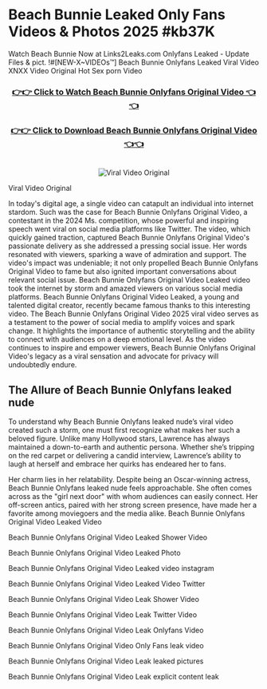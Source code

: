 # Beach Bunnie Leaked Only Fans Videos & Photos 2025 #kb37K

Watch Beach Bunnie Now at Links2Leaks.com Onlyfans Leaked - Update Files & pict. !#[NEW-X~VIDEOs™] Beach Bunnie Onlyfans Leaked Viral Video XNXX Video Original Hot Sex porn Video
<br>
<div align="center">
<h3><a href="https://links2leaks.com/beachbunnie" rel="nofollow">👉👉 Click to Watch Beach Bunnie Onlyfans Original Video 👈👈</a></h3>
<h3><a href="https://links2leaks.com/beachbunnie" rel="nofollow">👉👉 Click to Download Beach Bunnie Onlyfans Original Video 👈👈</a></h3>
<br>
<a href="https://links2leaks.com/beachbunnie" rel="nofollow"><img src="https://i.ibb.co/Gkj2r4b/banner.png" alt="Viral Video Original" style="max-width: 100%; display: inline-block;" data-target="animated-image.originalImage"></a>
</div>

Viral Video Original

In today's digital age, a single video can catapult an individual into internet stardom. Such was the case for Beach Bunnie Onlyfans Original Video, a contestant in the 2024 Ms. competition, whose powerful and inspiring speech went viral on social media platforms like Twitter.
The video, which quickly gained traction, captured Beach Bunnie Onlyfans Original Video's passionate delivery as she addressed a pressing social issue. Her words resonated with viewers, sparking a wave of admiration and support. The video's impact was undeniable; it not only propelled Beach Bunnie Onlyfans Original Video to fame but also ignited important conversations about relevant social issue.
Beach Bunnie Onlyfans Original Video Leaked video took the internet by storm and amazed viewers on various social media platforms. Beach Bunnie Onlyfans Original Video Leaked, a young and talented digital creator, recently became famous thanks to this interesting video.
The Beach Bunnie Onlyfans Original Video 2025 viral video serves as a testament to the power of social media to amplify voices and spark change. It highlights the importance of authentic storytelling and the ability to connect with audiences on a deep emotional level. As the video continues to inspire and empower viewers, Beach Bunnie Onlyfans Original Video's legacy as a viral sensation and advocate for privacy will undoubtedly endure.

<h2>The Allure of Beach Bunnie Onlyfans leaked nude</h2>


To understand why Beach Bunnie Onlyfans leaked nude’s viral video created such a storm, one must first recognize what makes her such a beloved figure. Unlike many Hollywood stars, Lawrence has always maintained a down-to-earth and authentic persona. Whether she’s tripping on the red carpet or delivering a candid interview, Lawrence’s ability to laugh at herself and embrace her quirks has endeared her to fans.

Her charm lies in her relatability. Despite being an Oscar-winning actress, Beach Bunnie Onlyfans leaked nude feels approachable. She often comes across as the "girl next door" with whom audiences can easily connect. Her off-screen antics, paired with her strong screen presence, have made her a favorite among moviegoers and the media alike.
Beach Bunnie Onlyfans Original Video Leaked Video

Beach Bunnie Onlyfans Original Video Leaked Shower Video

Beach Bunnie Onlyfans Original Video Leaked Photo

Beach Bunnie Onlyfans Original Video Leaked video instagram

Beach Bunnie Onlyfans Original Video Leaked Video Twitter

Beach Bunnie Onlyfans Original Video Leak Shower Video

Beach Bunnie Onlyfans Original Video Leak Twitter Video

Beach Bunnie Onlyfans Original Video Leak Onlyfans Video

Beach Bunnie Onlyfans Original Video Only Fans leak video

Beach Bunnie Onlyfans Original Video Leak leaked pictures

Beach Bunnie Onlyfans Original Video Leak explicit content leak